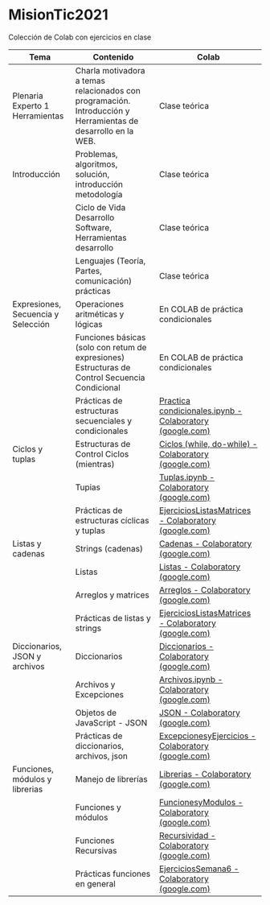 # MisionTic2021
Colección de Colab con ejercicios en clase

| Tema                                     | Contenido                                                                                                     | Colab                                                                                                                                                       |
| ---------------------------------------- | ------------------------------------------------------------------------------------------------------------- | ----------------------------------------------------------------------------------------------------------------------------------------------------------- |
| Plenaria Experto 1 Herramientas          | Charla motivadora a temas relacionados con programación. Introducción y Herramientas de desarrollo en la WEB. | Clase teórica                                                                                                                                               |
| Introducción                             | Problemas, algoritmos, solución, introducción metodología                                                     | Clase teórica                                                                                                                                               |
|                                          | Ciclo de Vida Desarrollo Software, Herramientas desarrollo                                                    | Clase teórica                                                                                                                                               |
|                                          | Lenguajes (Teoría, Partes, comunicación) prácticas                                                            | Clase teórica                                                                                                                                               |
| Expresiones,<br>Secuencia y<br>Selección | Operaciones aritméticas y lógicas                                                                             | En COLAB de práctica condicionales                                                                                                                          |
|                                          | Funciones básicas (solo con retum de expresiones) Estructuras de Control Secuencia Condicional                | En COLAB de práctica condicionales                                                                                                                          |
|                                          | Prácticas de estructuras secuenciales y condicionales                                                         | [Practica condicionales.ipynb - Colaboratory (google.com)](https://colab.research.google.com/drive/1PhA82Vy1D--X_qe2yfFy_KkdW0oAmhG8#scrollTo=O_bYCOfHF2Eb) |
| Ciclos y tuplas                          | Estructuras de Control Ciclos (mientras)                                                                      | [Ciclos (while, do-while) - Colaboratory (google.com)](https://colab.research.google.com/drive/1uXT_XKUG9qhQnMJmZHNGp8ITjA42Smbd)                           |
|                                          | Tupias                                                                                                        | [Tuplas.ipynb - Colaboratory (google.com)](https://colab.research.google.com/drive/1pqErFlxpdnVtmzkcQugZAIUBWiVMN0bc)                                       |
|                                          | Prácticas de estructuras cíclicas y tuplas                                                                    | [EjerciciosListasMatrices - Colaboratory (google.com)](https://colab.research.google.com/drive/1x4MNt3a6rzJJ-vgnHv5Uaq8gESuJo4-f)                           |
| Listas y cadenas                         | Strings (cadenas)                                                                                             | [Cadenas - Colaboratory (google.com)](https://colab.research.google.com/drive/1NxAXd5I2Ah036JgRj-vYoIPhm7qeW_DL)                                            |
|                                          | Listas                                                                                                        | [Listas - Colaboratory (google.com)](https://colab.research.google.com/drive/13cmOQywz3V7Gbj78bnTt9RAKqcGvq-dM)                                             |
|                                          | Arreglos y matrices                                                                                           | [Arreglos - Colaboratory (google.com)](https://colab.research.google.com/drive/1yP6mOmTwhrwOYfkGCHavgie_gWgY9jBs)                                           |
|                                          | Prácticas de listas y strings                                                                                 | [EjerciciosListasMatrices - Colaboratory (google.com)](https://colab.research.google.com/drive/1x4MNt3a6rzJJ-vgnHv5Uaq8gESuJo4-f)                           |
| Diccionarios, JSON y archivos            | Diccionarios                                                                                                  | [Diccionarios - Colaboratory (google.com)](https://colab.research.google.com/drive/1KqLlw_c_4LTstGo0GgXWFDu5ECCfKPVZ)                                       |
|                                          | Archivos y Excepciones                                                                                        | [Archivos.ipynb - Colaboratory (google.com)](https://colab.research.google.com/drive/1soYAzTIoOKDi5tVJup0XtIQieSUYFriO)                                     |
|                                          | Objetos de JavaScript - JSON                                                                                  | [JSON - Colaboratory (google.com)](https://colab.research.google.com/drive/1Q2K6lywl5WnYe1OfSwu66KRfgPcE3zkk)                                               |
|                                          | Prácticas de diccionarios, archivos, json                                                    | [ExcepcionesyEjercicios - Colaboratory (google.com)](https://colab.research.google.com/drive/1Jq2zk8dj6XxFDTwICmBedEugVxdLgoV-)                             |
| Funciones, módulos y librerias           | Manejo de librerías                                                                                           | [Librerias - Colaboratory (google.com)](https://colab.research.google.com/drive/1sZcVVXsFdhihz3lg-Hbm6iut66ZlnBMD)                                          |
|                                          | Funciones y módulos                                                                                           | [FuncionesyModulos - Colaboratory (google.com)](https://colab.research.google.com/drive/1ewqKaYrit1uxDR-gwnLyT6-o5K8RZMpX)                                  |
|                                          | Funciones Recursivas                                                                                          | [Recursividad - Colaboratory (google.com)](https://colab.research.google.com/drive/1fjZpVHAFO9tzA-gRa1zZD07Okrwo0lq4)                                       |
|                                          | Prácticas funciones en general                                                                                | [EjerciciosSemana6 - Colaboratory (google.com)](https://colab.research.google.com/drive/142L7k6hne4GI6hgSUQZclqGarWldFp-t)                                  |
